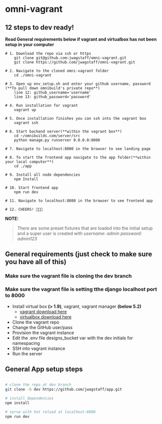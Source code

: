 # omni-vagrant


## 12 steps to dev ready!
**Read General requirements below if vagrant and virtualbox has not been setup in your computer**

```shell
# 1. Download the repo via ssh or https
    git clone git@github.com:jwagstaff/omni-vagrant.git
    git clone https://github.com/jwagstaff/omni-vagrant.git

# 2. Navigate to the cloned omni-vagrant folder
    cd ./omni-vagrant

# 3. Open up env_setup.sh and enter your github username, password (**To pull down omnibuild's private repo**)
    line 12: github_username='username'
    line 13: github_password='password'

# 4. Run installation for vagrant
    vagrant up

# 5. Once installation finishes you can ssh into the vagrant box
    vagrant ssh

# 6. Start backend server(**within the vagrant box**)
    cd ~/omnibuilds.com/server/src
    python manage.py runserver 0.0.0.0:8000

# 7. Navigate to localhost:8000 in the browser to see landing page

# 8. To start the frontend app navigate to the app folder(**within your local computer**)
    cd ./app

# 9. Install all node dependencies
    npm Install

# 10. Start frontend app
    npm run dev

# 11. Navigate to localhost:8080 in the browser to see frontend app

# 12. CHEERS! 🍺🍻🥂
```

**NOTE:**
> There are some preset fixtures that are loaded into the initial setup and a super user is created with *username: admin password: admin123*

## General requirements (just check to make sure you have all of this)

### Make sure the vagrant file is cloning the dev branch
### Make sure the vagrant file is setting tthe django localhost port to 8000

* Install virtual box **(> 1.9)**, vagrant, vagrant manager **(below 5.2)**
  - [vagrant download here](https://www.vagrantup.com/downloads.html)
  - [virtualbox download here](https://www.virtualbox.org/wiki/Download_Old_Builds_5_1)
* Clone the vagrant repo
* Change the GitHub user/pass
* Provision the vagrant instance
* Edit the .env file designs_bucket var with the dev initials for namespacing
* SSH into vagrant instance
* Run the server

## General App setup steps

```bash

# clone the repo at dev branch
git clone -b dev https://github.com/jwagstaff/app.git

# install dependencies
npm install

# serve with hot reload at localhost:8080
npm run dev

```
